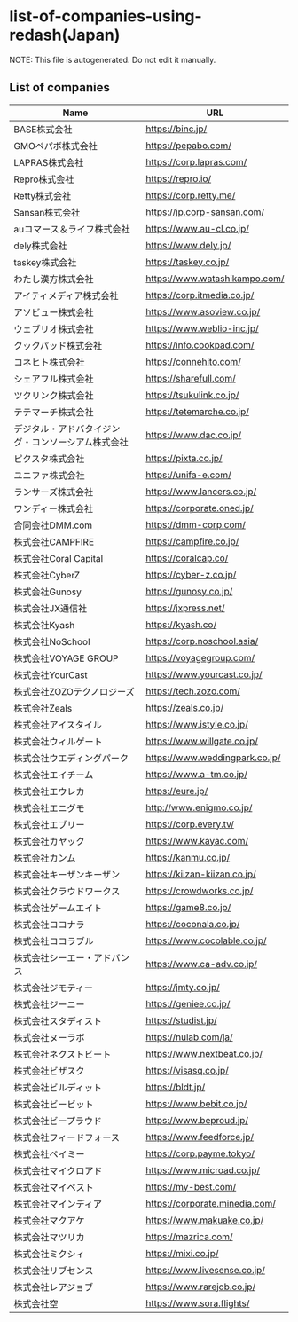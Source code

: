 # list-of-companies-using-redash(Japan)

NOTE: This file is autogenerated. Do not edit it manually.

## List of companies

| Name | URL |
| --- | --- |
| BASE株式会社 | https://binc.jp/ |
| GMOペパボ株式会社 | https://pepabo.com/ |
| LAPRAS株式会社 | https://corp.lapras.com/ |
| Repro株式会社 | https://repro.io/ |
| Retty株式会社 | https://corp.retty.me/ |
| Sansan株式会社 | https://jp.corp-sansan.com/ |
| auコマース＆ライフ株式会社 | https://www.au-cl.co.jp/ |
| dely株式会社 | https://www.dely.jp/ |
| taskey株式会社 | https://taskey.co.jp/ |
| わたし漢方株式会社 | https://www.watashikampo.com/ |
| アイティメディア株式会社 | https://corp.itmedia.co.jp/ |
| アソビュー株式会社 | https://www.asoview.co.jp/ |
| ウェブリオ株式会社 | https://www.weblio-inc.jp/ |
| クックパッド株式会社 | https://info.cookpad.com/ |
| コネヒト株式会社 | https://connehito.com/ |
| シェアフル株式会社 | https://sharefull.com/ |
| ツクリンク株式会社 | https://tsukulink.co.jp/ |
| テテマーチ株式会社 | https://tetemarche.co.jp/ |
| デジタル・アドバタイジング・コンソーシアム株式会社 | https://www.dac.co.jp/ |
| ピクスタ株式会社 | https://pixta.co.jp/ |
| ユニファ株式会社 | https://unifa-e.com/ |
| ランサーズ株式会社 | https://www.lancers.co.jp/ |
| ワンディー株式会社 | https://corporate.oned.jp/ |
| 合同会社DMM.com | https://dmm-corp.com/ |
| 株式会社CAMPFIRE | https://campfire.co.jp/ |
| 株式会社Coral Capital | https://coralcap.co/ |
| 株式会社CyberZ | https://cyber-z.co.jp/ |
| 株式会社Gunosy | https://gunosy.co.jp/ |
| 株式会社JX通信社 | https://jxpress.net/ |
| 株式会社Kyash | https://kyash.co/ |
| 株式会社NoSchool | https://corp.noschool.asia/ |
| 株式会社VOYAGE GROUP | https://voyagegroup.com/ |
| 株式会社YourCast | https://www.yourcast.co.jp/ |
| 株式会社ZOZOテクノロジーズ | https://tech.zozo.com/ |
| 株式会社Zeals | https://zeals.co.jp/ |
| 株式会社アイスタイル | https://www.istyle.co.jp/ |
| 株式会社ウィルゲート | https://www.willgate.co.jp/ |
| 株式会社ウエディングパーク | https://www.weddingpark.co.jp/ |
| 株式会社エイチーム | https://www.a-tm.co.jp/ |
| 株式会社エウレカ | https://eure.jp/ |
| 株式会社エニグモ | http://www.enigmo.co.jp/ |
| 株式会社エブリー | https://corp.every.tv/ |
| 株式会社カヤック | https://www.kayac.com/ |
| 株式会社カンム | https://kanmu.co.jp/ |
| 株式会社キーザンキーザン | https://kiizan-kiizan.co.jp/ |
| 株式会社クラウドワークス | https://crowdworks.co.jp/ |
| 株式会社ゲームエイト | https://game8.co.jp/ |
| 株式会社ココナラ | https://coconala.co.jp/ |
| 株式会社ココラブル | https://www.cocolable.co.jp/ |
| 株式会社シーエー・アドバンス | https://www.ca-adv.co.jp/ |
| 株式会社ジモティー | https://jmty.co.jp/ |
| 株式会社ジーニー | https://geniee.co.jp/ |
| 株式会社スタディスト | https://studist.jp/ |
| 株式会社ヌーラボ | https://nulab.com/ja/ |
| 株式会社ネクストビート | https://www.nextbeat.co.jp/ |
| 株式会社ビザスク | https://visasq.co.jp/ |
| 株式会社ビルディット | https://bldt.jp/ |
| 株式会社ビービット | https://www.bebit.co.jp/ |
| 株式会社ビープラウド | https://www.beproud.jp/ |
| 株式会社フィードフォース | https://www.feedforce.jp/ |
| 株式会社ペイミー | https://corp.payme.tokyo/ |
| 株式会社マイクロアド | https://www.microad.co.jp/ |
| 株式会社マイベスト | https://my-best.com/ |
| 株式会社マインディア | https://corporate.minedia.com/ |
| 株式会社マクアケ | https://www.makuake.co.jp/ |
| 株式会社マツリカ | https://mazrica.com/ |
| 株式会社ミクシィ | https://mixi.co.jp/ |
| 株式会社リブセンス | https://www.livesense.co.jp/ |
| 株式会社レアジョブ | https://www.rarejob.co.jp/ |
| 株式会社空 | https://www.sora.flights/ |
